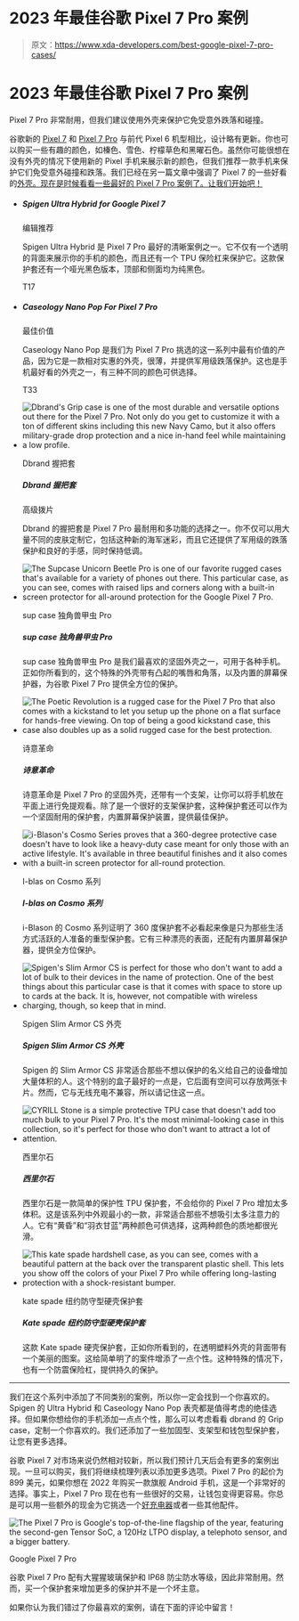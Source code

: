 # 2023 年最佳谷歌 Pixel 7 Pro 案例

> 原文：<https://www.xda-developers.com/best-google-pixel-7-pro-cases/>

# 2023 年最佳谷歌 Pixel 7 Pro 案例

Pixel 7 Pro 非常耐用，但我们建议使用外壳来保护它免受意外跌落和碰撞。

谷歌新的 [Pixel 7](https://www.xda-developers.com/google-pixel-7-review/) 和 [Pixel 7 Pro](https://www.xda-developers.com/google-pixel-7-pro-review/) 与前代 Pixel 6 机型相比，设计略有更新。你也可以购买一些有趣的颜色，如榛色、雪色、柠檬草色和黑曜石色。虽然你可能很想在没有外壳的情况下使用新的 Pixel 手机来展示新的颜色，但我们推荐一款手机来保护它们免受意外碰撞和跌落。我们已经在另一篇文章中强调了 Pixel 7 的一些好看的[外壳。现在是时候看看一些最好的 Pixel 7 Pro 案例了。让我们开始吧！](https://www.xda-developers.com/best-google-pixel-7-cases/)

*   ##### Spigen Ultra Hybrid for Google Pixel 7

    编辑推荐

    Spigen Ultra Hybrid 是 Pixel 7 Pro 最好的清晰案例之一。它不仅有一个透明的背面来展示你的手机的颜色，而且还有一个 TPU 保险杠来保护它。这款保护套还有一个哑光黑色版本，顶部和侧面均为纯黑色。

    T17
*   ##### Caseology Nano Pop For Pixel 7 Pro

    最佳价值

    Caseology Nano Pop 是我们为 Pixel 7 Pro 挑选的这一系列中最有价值的产品，因为它是一款相对实惠的外壳，很薄，并提供军用级跌落保护。这也是手机最好看的外壳之一，有三种不同的颜色可供选择。

    T33
*   <picture>![Dbrand's Grip case is one of the most durable and versatile options out there for the Pixel 7 Pro. Not only do you get to customize it with a ton of different skins including this new Navy Camo, but it also offers military-grade drop protection and a nice in-hand feel while maintaining a low profile.](img/d0e0314c8e95ec39f09b17a5398c5262.png)</picture>

    Dbrand 握把套

    ##### Dbrand 握把套

    高级拨片

    Dbrand 的握把套是 Pixel 7 Pro 最耐用和多功能的选择之一。你不仅可以用大量不同的皮肤定制它，包括这种新的海军迷彩，而且它还提供了军用级的跌落保护和良好的手感，同时保持低调。

*   <picture>![The Supcase Unicorn Beetle Pro is one of our favorite rugged cases that's available for a variety of phones out there. This particular case, as you can see, comes with raised lips and corners along with a built-in screen protector for all-around protection for the Google Pixel 7 Pro.](img/d9b0b0e1130d426a8c8f89aec04b2c80.png)</picture>

    sup case 独角兽甲虫 Pro

    ##### sup case 独角兽甲虫 Pro

    sup case 独角兽甲虫 Pro 是我们最喜欢的坚固外壳之一，可用于各种手机。正如你所看到的，这个特殊的外壳带有凸起的嘴唇和角落，以及内置的屏幕保护器，为谷歌 Pixel 7 Pro 提供全方位的保护。

*   <picture>![The Poetic Revolution is a rugged case for the Pixel 7 Pro that also comes with a kickstand to let you setup up the phone on a flat surface for hands-free viewing. On top of being a good kickstand case, this case also doubles up as a solid rugged case for the best protection.](img/1c78f25a7e2dd04822fa9771eb50c757.png)</picture>

    诗意革命

    ##### 诗意革命

    诗意革命是 Pixel 7 Pro 的坚固外壳，还带有一个支架，让你可以将手机放在平面上进行免提观看。除了是一个很好的支架保护套，这种保护套还可以作为一个坚固耐用的保护套，内置屏幕保护装置，提供最佳保护。

*   <picture>![i-Blason's Cosmo Series proves that a 360-degree protective case doesn't have to look like a heavy-duty case meant for only those with an active lifestyle. It's available in three beautiful finishes and it also comes with a built-in screen protector for all-round protection.](img/3c740150cc259fc8b6b564cf287bb947.png)</picture>

    I-blas on Cosmo 系列

    ##### I-blas on Cosmo 系列

    i-Blason 的 Cosmo 系列证明了 360 度保护套不必看起来像是只为那些生活方式活跃的人准备的重型保护套。它有三种漂亮的表面，还配有内置屏幕保护器，提供全方位保护。

*   <picture>![Spigen's Slim Armor CS is perfect for those who don't want to add a lot of bulk to their devices in the name of protection. One of the best things about this particular case is that it comes with space to store up to cards at the back. It is, however, not compatible with wireless charging, though, so keep that in mind.](img/f0ef55583e94e601186dee2d814f27f4.png)</picture>

    Spigen Slim Armor CS 外壳

    ##### Spigen Slim Armor CS 外壳

    Spigen 的 Slim Armor CS 非常适合那些不想以保护的名义给自己的设备增加大量体积的人。这个特别的盒子最好的一点是，它后面有空间可以存放两张卡片。然而，它与无线充电不兼容，所以请记住这一点。

*   <picture>![CYRILL Stone is a simple protective TPU case that doesn't add too much bulk to your Pixel 7 Pro. It's the most minimal-looking case in this collection, so it's perfect for those who don't want to attract a lot of attention.](img/e5ed770aa4771795d3de3b4e6cdcadfc.png)</picture>

    西里尔石

    ##### 西里尔石

    西里尔石是一款简单的保护性 TPU 保护套，不会给你的 Pixel 7 Pro 增加太多体积。这是该系列中外观最小的一款，非常适合那些不想吸引太多注意力的人。它有“黄昏”和“羽衣甘蓝”两种颜色可供选择，这两种颜色的质地都很光滑。

*   <picture>![This kate spade hardshell case, as you can see, comes with a beautiful pattern at the back over the transparent plastic shell. This lets you show off the colors of your Pixel 7 Pro while offering long-lasting protection with a shock-resistant bumper.](img/6f02b3575cb5d929cc6045927192f78d.png)</picture>

    kate spade 纽约防守型硬壳保护套

    ##### Kate spade 纽约防守型硬壳保护套

    这款 Kate spade 硬壳保护套，正如你所看到的，在透明塑料外壳的背面带有一个美丽的图案。这给简单明了的案件增添了一点个性。这种特殊的情况下，也有一个防震保险杠，提供持久的保护。

* * *

我们在这个系列中添加了不同类别的案例，所以你一定会找到一个你喜欢的。Spigen 的 Ultra Hybrid 和 Caseology Nano Pop 表壳都是值得考虑的绝佳选择。但如果你想给你的手机添加一点点个性，那么可以考虑看看 dbrand 的 Grip case，定制一个你喜欢的。我们还添加了一些加固型、支架型和钱包型保护套，让您有更多选择。

谷歌 Pixel 7 对市场来说仍然相对较新，所以我们预计几天后会有更多的案例出现。一旦可以购买，我们将继续梳理列表以添加更多选项。Pixel 7 Pro 的起价为 899 美元，如果你想在 2022 年购买一款旗舰 Android 手机，这是一个非常好的选择。事实上，Pixel 7 Pro 现在也有一些很好的交易，让钱包变得更容易。你总是可以用一些额外的现金为它挑选一个[好充电器](https://www.xda-developers.com/best-google-pixel-7-chargers/)或者一些其他配件。

 <picture>![The Pixel 7 Pro is Google's top-of-the-line flagship of the year, featuring the second-gen Tensor SoC, a 120Hz LTPO display, a telephoto sensor, and a bigger battery.](img/26bf32dcd1e54473d448d9be3b56170c.png)</picture> 

Google Pixel 7 Pro

谷歌 Pixel 7 Pro 配有大猩猩玻璃保护和 IP68 防尘防水等级，因此非常耐用。然而，买一个保护套来增加更多的保护并不是一个坏主意。

如果你认为我们错过了你最喜欢的案例，请在下面的评论中留言！